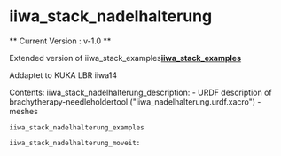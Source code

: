 # iiwa_stack_nadelhalterung
** Current Version : v-1.0 **

Extended version of iiwa_stack_examples[**iiwa_stack_examples**](https://github.com/SalvoVirga/iiwa_stack_examples)

Addaptet to KUKA LBR iiwa14

Contents:
	iiwa_stack_nadelhalterung_description:
		- URDF description of brachytherapy-needleholdertool ("iiwa_nadelhalterung.urdf.xacro")
		- meshes
		
	iiwa_stack_nadelhalterung_examples
	
	iiwa_stack_nadelhalterung_moveit:


